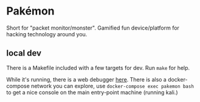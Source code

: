 # Pakémon

Short for "packet monitor/monster". Gamified fun device/platform for hacking technology around you.

## local dev

There is a Makefile included with a few targets for dev. Run `make` for help.

While it's running, there is a web debugger [here](http://localhost:8000). There is also a docker-compose network you can explore, use `docker-compose exec pakemon bash` to get a nice console on the main entry-point machine (running kali.)
